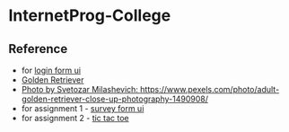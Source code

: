 # InternetProg-College

## Reference
* for <a href="https://www.w3schools.com/howto/howto_css_login_form.asp">login form ui</a>
* <a href="https://www.cleanpng.com/png-the-golden-retriever-labrador-retriever-puppy-boxe-1935247/">Golden Retriever</a>
* <a href="https://www.pexels.com/photo/adult-golden-retriever-close-up-photography-1490908/">Photo by Svetozar Milashevich: https://www.pexels.com/photo/adult-golden-retriever-close-up-photography-1490908/</a>
* for assignment 1 - <a href="https://www.geeksforgeeks.org/build-a-survey-form-using-html-and-css/">survey form ui</a>
* for assignment 2 - <a href="https://www.geeksforgeeks.org/simple-tic-tac-toe-game-using-javascript/">tic tac toe</a>
